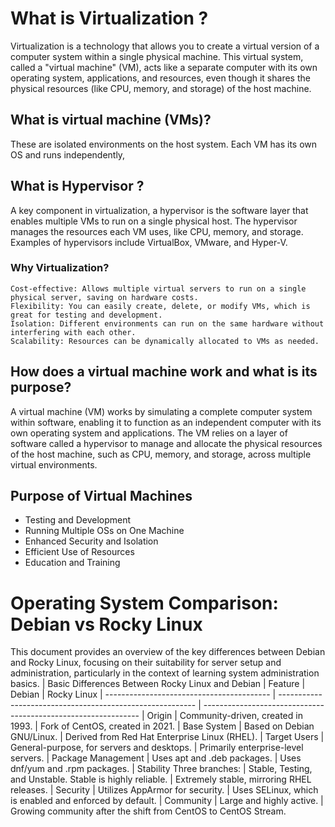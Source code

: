 # What is Virtualization ?
Virtualization is a technology that allows you to create a virtual version of a computer system within a single physical machine. This virtual system, called a "virtual machine" (VM), acts like a separate computer with its own operating system, applications, and resources, even though it shares the physical resources (like CPU, memory, and storage) of the host machine.

## What is virtual machine (VMs)?
These are isolated environments on the host system. Each VM has its own OS and runs independently,

## What is Hypervisor ?
A key component in virtualization, a hypervisor is the software layer that enables multiple VMs to run on a single physical host. The hypervisor manages the resources each VM uses, like CPU, memory, and storage. Examples of hypervisors include VirtualBox, VMware, and Hyper-V.

### Why Virtualization?
    Cost-effective: Allows multiple virtual servers to run on a single physical server, saving on hardware costs.
    Flexibility: You can easily create, delete, or modify VMs, which is great for testing and development.
    Isolation: Different environments can run on the same hardware without interfering with each other.
    Scalability: Resources can be dynamically allocated to VMs as needed.

## How does a virtual machine work and what is its purpose?
A virtual machine (VM) works by simulating a complete computer system within software, enabling it to function as an independent computer with its own operating system and applications. The VM relies on a layer of software called a hypervisor to manage and allocate the physical resources of the host machine, such as CPU, memory, and storage, across multiple virtual environments.

## Purpose of Virtual Machines
- Testing and Development
- Running Multiple OSs on One Machine
- Enhanced Security and Isolation
- Efficient Use of Resources
- Education and Training

# Operating System Comparison: Debian vs Rocky Linux

This document provides an overview of the key differences between Debian and Rocky Linux, focusing on their suitability for server setup and administration, particularly in the context of learning system administration basics.
| Basic Differences Between Rocky Linux and Debian
| Feature                                   | Debian                                                    | Rocky Linux
| ----------------------------------------- | --------------------------------------------------------- | --------------------------------------------------------------
| Origin                                    | Community-driven, created in 1993.                        | Fork of CentOS, created in 2021.
| Base System                               | Based on Debian GNU/Linux.                                | Derived from Red Hat Enterprise Linux (RHEL).
| Target Users                              | General-purpose, for servers and desktops.                | Primarily enterprise-level servers.
| Package Management                        | Uses apt and .deb packages.                               | Uses dnf/yum and .rpm packages.
| Stability	Three branches:                 | Stable, Testing, and Unstable. Stable is highly reliable. | Extremely stable, mirroring RHEL releases.
| Security                                  | Utilizes AppArmor for security.                           | Uses SELinux, which is enabled and enforced by default.
| Community                                 | Large and highly active.                                  | Growing community after the shift from CentOS to CentOS Stream.
